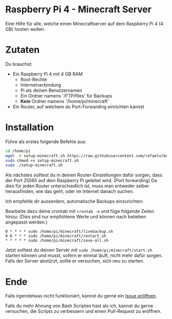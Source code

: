 # Raspberry Pi 4 - Minecraft Server
Eine Hilfe für alle, welche einen Minecraftserver auf dem Raspberry Pi 4 (4 GB) hosten wollen.

# Zutaten

Du brauchst:

- Ein Raspberry Pi 4 mit 4 GB RAM
    - Root-Rechte
    - Internetverbindung
    - Pi als deinen Benutzernamen
    - Ein Ordner namens '/FTP/files' für Backups
    - **Kein** Ordner namens '/home/pi/minecraft'
- Ein Router, auf welchem du Port-Forwarding einrichten kannst

# Installation

Führe als erstes folgende Befehle aus:

```bash
cd /home/pi
wget -O setup-minecraft.sh https://raw.githubusercontent.com/rafaelurben/raspberrypi-minecraftserver/master/setup-minecraft.sh
sudo chmod +x setup-minecraft.sh
sudo ./setup-minecraft.sh
```

Als nächstes solltest du in deinen Router-Einstellungen dafür sorgen, dass der Port 25565 auf dein Raspberry Pi geleitet wird. (Port forwarding) Da dies für jeden Router unterschiedlich ist, muss man entweder selber herausfinden, wie das geht, oder im Internet danach suchen.


Ich empfehle dir ausserdem, automatische Backups einzurichten:

Bearbeite dazu deine crontab mit `crontab -e` und füge folgende Zeilen hinzu: (Dies sind nur empfohlene Werte und können nach belieben angepasst werden.)

```crontab
0 * * * * sudo /home/pi/minecraft/livebackup.sh
0 6 * * * sudo /home/pi/minecraft/restart.sh
* * * * * sudo /home/pi/minecraft/save-all.sh
```

Jetzt solltest du deinen Server mit `sudo /home/pi/minecraft/start.sh` starten können und musst, sofern er einmal läuft, nicht mehr dafür sorgen. Falls der Server abstürzt, sollte er versuchen, sich neu zu starten.

# Ende

Falls irgendetwas nicht funktioniert, kannst du gerne ein [Issue eröffnen](https://github.com/rafaelurben/raspberrypi-minecraftserver/issues).

Falls du mehr Ahnung von Bash Scripten hast als ich, kannst du gerne versuchen, die Scripts zu verbessern und einen Pull-Request zu eröffnen.
